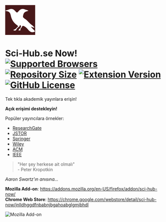 ![Sci-Hub Now!](icons/96x96.png)

# Sci-Hub.se Now! [![Supported Browsers](https://img.shields.io/badge/supported%20browsers-firefox%20|%20chrome-informational?logo=pinboard&style=flat-square)](https://pypi.python.org/pypi/ansicolortags/) [![Repository Size](https://img.shields.io/github/repo-size/0x01h/sci-hub-now)](https://pypi.python.org/pypi/ansicolortags/) [![Extension Version](https://img.shields.io/github/manifest-json/v/0x01h/sci-hub-now?style=flat-square)](https://pypi.python.org/pypi/ansicolortags/) [![GitHub License](https://img.shields.io/github/license/0x01h/sci-hub-now?style=flat-square)](https://pypi.python.org/pypi/ansicolortags/)

Tek tıkla akademik yayınlara erişin!<br>

**Açık erişimi destekleyin!**<br>

Popüler yayıncılara örnekler:

- [ResearchGate](https://researchgate.net)
- [JSTOR](https://jstor.org)
- [Springer](https://springer.com)
- [Wiley](https://onlinelibrary.wiley.com)
- [ACM](https://dl.acm.org)
- [IEEE](https://ieeexplore.ieee.org)

> "Her şey herkese ait olmalı"<br> - Peter Kropotkin

_Aaron Swartz'ın anısına..._

**Mozilla Add-on**: https://addons.mozilla.org/en-US/firefox/addon/sci-hub-now/<br>
**Chrome Web Store**: https://chrome.google.com/webstore/detail/sci-hub-now/jnlldhggdfnbabnjbgahoabglgmjbhdl

![Mozilla Add-on](https://img.shields.io/amo/v/sci-hub-se-now)
